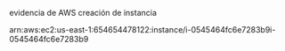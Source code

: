 evidencia de AWS creación de instancia 


arn:aws:ec2:us-east-1:654654478122:instance/i-0545464fc6e7283b9i-0545464fc6e7283b9